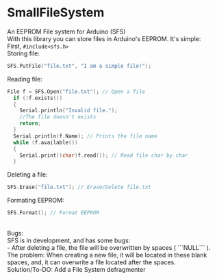# SmallFileSystem
An EEPROM File system for Arduino (SFS)<br>
With this library you can store files in Arduino's EEPROM. It's simple:<br>
First, ```#include<sfs.h>```
<br>
Storing file: 
```cpp
SFS.PutFile("file.txt", "I am a simple file!");
```
Reading file:<br>
```cpp
File f = SFS.Open("file.txt"); // Open a file
  if (!f.exists())
  {
    Serial.println("Invalid file.");
    //The file doesn't exists
    return;
  }
  Serial.println(f.Name); // Prints the file name
  while (f.available())
  {
    Serial.print((char)f.read()); // Read file char by char
  }
```
Deleting a file:<br>
```cpp
SFS.Erase("file.txt"); // Erase/Delete file.txt
```
Formating EEPROM: <br>
```cpp
SFS.Format(); // Format EEPROM
```
<br>
Bugs:<br>
SFS is in development, and has some bugs:<br>
- After deleting a file, the file will be overwritten by spaces ( ```NULL``` ).<br>
The problem: When creating a new file, it will be located in these blank spaces, and, it can overwrite a file located after the spaces.<br>
Solution/To-DO: Add a File System defragmenter
